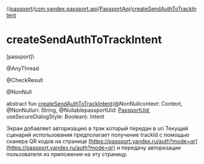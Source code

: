//[passport](../../../index.md)/[com.yandex.passport.api](../index.md)/[PassportApi](index.md)/[createSendAuthToTrackIntent](create-send-auth-to-track-intent.md)

# createSendAuthToTrackIntent

[passport]\

@AnyThread

@CheckResult

@NonNull

abstract fun [createSendAuthToTrackIntent](create-send-auth-to-track-intent.md)(@NonNullcontext: Context, @NonNulluri: String, @NullablepassportUid: [PassportUid](../-passport-uid/index.md), useSecureDialogStyle: Boolean): Intent

Экран добавляет авторизацию в трэк который передан в uri Текущий сценарий использования предполагает получение trackId с помощью сканера QR кодов на странице [https://passport.yandex.ru/auth?mode=qr](https://passport.yandex.ru/auth?mode=qr) и передачу авторизации пользователя из приложения на эту страницу.
